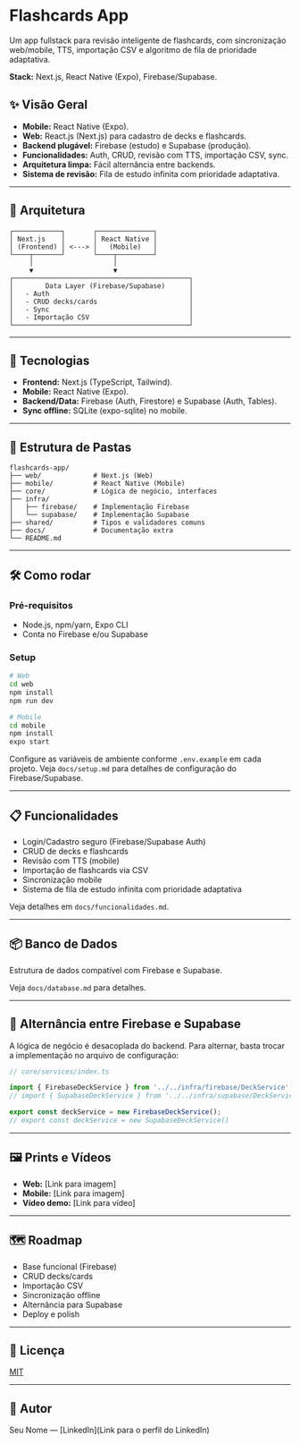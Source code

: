 

# Flashcards App

Um app fullstack para revisão inteligente de flashcards, com sincronização web/mobile, TTS, importação CSV e algoritmo de fila de prioridade adaptativa.

**Stack:** Next.js, React Native (Expo), Firebase/Supabase.



## ✨ Visão Geral

  - **Mobile:** React Native (Expo).
  - **Web:** React.js (Next.js) para cadastro de decks e flashcards.
  - **Backend plugável:** Firebase (estudo) e Supabase (produção).
  - **Funcionalidades:** Auth, CRUD, revisão com TTS, importação CSV, sync.
  - **Arquitetura limpa:** Fácil alternância entre backends.
  - **Sistema de revisão:** Fila de estudo infinita com prioridade adaptativa.

-----

## 🧱 Arquitetura

```
┌────────────┐       ┌──────────────┐    
│ Next.js    │       │ React Native │     
│ (Frontend) │ <---> │   (Mobile)   │ 
└────┬───────┘       └────┬─────────┘   
     │                    │                  
     ▼                    ▼                     
┌────────────────────────────────────────────┐
│        Data Layer (Firebase/Supabase)      │
│   - Auth                                   │
│   - CRUD decks/cards                       │
│   - Sync                                   │
│   - Importação CSV                         │
└────────────────────────────────────────────┘
```

-----

## 🚀 Tecnologias

  - **Frontend:** Next.js (TypeScript, Tailwind).
  - **Mobile:** React Native (Expo).
  - **Backend/Data:** Firebase (Auth, Firestore) e Supabase (Auth, Tables).
  - **Sync offline:** SQLite (expo-sqlite) no mobile.

-----

## 📂 Estrutura de Pastas

```
flashcards-app/
├── web/             # Next.js (Web)
├── mobile/          # React Native (Mobile)
├── core/            # Lógica de negócio, interfaces
├── infra/
│   ├── firebase/    # Implementação Firebase
│   └── supabase/    # Implementação Supabase
├── shared/          # Tipos e validadores comuns
├── docs/            # Documentação extra
└── README.md
```

-----

## 🛠️ Como rodar

### Pré-requisitos

  - Node.js, npm/yarn, Expo CLI
  - Conta no Firebase e/ou Supabase

### Setup

```bash
# Web
cd web
npm install
npm run dev

# Mobile
cd mobile
npm install
expo start
```

Configure as variáveis de ambiente conforme `.env.example` em cada projeto. Veja `docs/setup.md` para detalhes de configuração do Firebase/Supabase.

-----

## 📋 Funcionalidades

  - Login/Cadastro seguro (Firebase/Supabase Auth)
  - CRUD de decks e flashcards
  - Revisão com TTS (mobile)
  - Importação de flashcards via CSV
  - Sincronização mobile
  - Sistema de fila de estudo infinita com prioridade adaptativa

Veja detalhes em `docs/funcionalidades.md`.

-----

## 📦 Banco de Dados

Estrutura de dados compatível com Firebase e Supabase.

Veja `docs/database.md` para detalhes.

-----

## 🔄 Alternância entre Firebase e Supabase

A lógica de negócio é desacoplada do backend. Para alternar, basta trocar a implementação no arquivo de configuração:

```ts
// core/services/index.ts

import { FirebaseDeckService } from '../../infra/firebase/DeckService';
// import { SupabaseDeckService } from '../../infra/supabase/DeckService'

export const deckService = new FirebaseDeckService();
// export const deckService = new SupabaseDeckService()
```

-----

## 🖼️ Prints e Vídeos

  - **Web:** [Link para imagem]
  - **Mobile:** [Link para imagem]
  - **Vídeo demo:** [Link para vídeo]

-----

## 🗺️ Roadmap

  - Base funcional (Firebase)
  - CRUD decks/cards
  - Importação CSV
  - Sincronização offline
  - Alternância para Supabase
  - Deploy e polish

-----

## 📄 Licença

[MIT](LICENSE.md)

-----

## 👤 Autor

Seu Nome — [LinkedIn](Link para o perfil do LinkedIn)